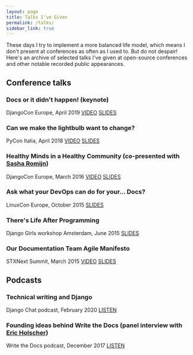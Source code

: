 ```yaml
---
layout: page
title: Talks I've Given
permalink: /talks/
sidebar_link: true
---
```


These days I try to implement a more balanced life model, which means I don't present at conferences as often as I used to. But do not despair! Here's an archive of selected talks I've given at open-source conferences and other notable recorded public appearances.

## Conference talks

### Docs or it didn't happen! (keynote)
DjangoCon Europe, April 2019 [VIDEO](https://www.youtube.com/watch?v=gwVxNHO9Lh0) [SLIDES](https://speakerdeck.com/thatdocslady/docs-or-it-didnt-happen-djangocon-europe-2019)

### Can we make the lightbulb want to change?
PyCon Italia, April 2018 [VIDEO](https://pyvideo.org/pycon-italia-2018/can-we-make-the-light-bulb-want-to-change.html) [SLIDES](https://speakerdeck.com/thatdocslady/can-we-make-the-lightbulb-want-to-change-pycon-italia-2018)

### Healthy Minds in a Healthy Community (co-presented with [Sasha Romijn](https://twitter.com/mxsash))
DjangoCon Europe, March 2016 [VIDEO](https://opbeat.com/community/posts/healthy-minds-in-a-healthy-community-by-erik-romijn-and-mikey-ariel/) [SLIDES](https://github.com/erikr/well-being)

### Ask what your DevOps can do for your... Docs?
LinuxCon Europe, October 2015 [SLIDES](https://speakerdeck.com/thatdocslady/ask-what-your-devops-can-do-for-your-dot-dot-dot-docs)

### There's Life After Programming
Django Girls workshop Amsterdam, June 2015 [SLIDES](https://speakerdeck.com/thatdocslady/theres-life-after-programming)

### Our Documentation Team Agile Manifesto
STXNext Summit, March 2015 [VIDEO](https://youtu.be/kOHwwsckRmE) [SLIDES](https://speakerdeck.com/thatdocslady/our-documentation-team-agile-manifesto)

## Podcasts

### Technical writing and Django
Django Chat podcast, February 2020 [LISTEN](https://djangochat.com/episodes/technical-writing-mikey-ariel)

### Founding ideas behind Write the Docs (panel interview with [Eric Holscher](https://twitter.com/ericholscher))
Write the Docs podcast, December 2017 [LISTEN](http://podcast.writethedocs.org/2017/12/13/founding-principles-of-write-the-docs/)

